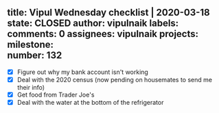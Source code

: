title:	Vipul Wednesday checklist | 2020-03-18
state:	CLOSED
author:	vipulnaik
labels:	
comments:	0
assignees:	vipulnaik
projects:	
milestone:	
number:	132
--
- [x] Figure out why my bank account isn't working
- [x] Deal with the 2020 census (now pending on housemates to send me their info)
- [x] Get food from Trader Joe's
- [x] Deal with the water at the bottom of the refrigerator
